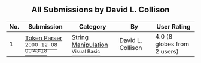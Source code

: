 ﻿<div align="center">

## All Submissions by David L\. Collison

</div>

No.  | Submission | Category | By   | User Rating
---- | ---------- | -------- | ---- | -----------
1 | [Token Parser<br /><sup>2000-12-08 00:43:18</sup>](https://github.com/Planet-Source-Code/david-l-collison-token-parser__1-13419) | [String Manipulation<br /><sup>Visual Basic</sup>](../ByCategory/string-manipulation__1-5.md) | David L\. Collison | 4.0 (8 globes from 2 users)
